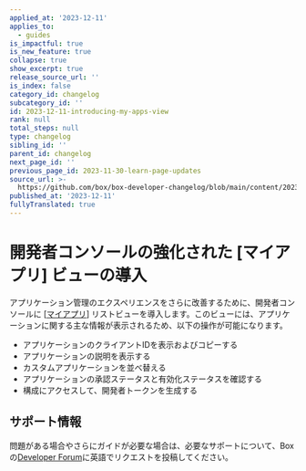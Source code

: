 ```yaml
---
applied_at: '2023-12-11'
applies_to:
  - guides
is_impactful: true
is_new_feature: true
collapse: true
show_excerpt: true
release_source_url: ''
is_index: false
category_id: changelog
subcategory_id: ''
id: 2023-12-11-introducing-my-apps-view
rank: null
total_steps: null
type: changelog
sibling_id: ''
parent_id: changelog
next_page_id: ''
previous_page_id: 2023-11-30-learn-page-updates
source_url: >-
  https://github.com/box/box-developer-changelog/blob/main/content/2023/12-11-introducing-my-apps-view.md
published_at: '2023-12-11'
fullyTranslated: true
---
```

# 開発者コンソールの強化された \[マイアプリ] ビューの導入

アプリケーション管理のエクスペリエンスをさらに改善するために、開発者コンソールに \[[マイアプリ][1]] リストビューを導入します。このビューには、アプリケーションに関する主な情報が表示されるため、以下の操作が可能になります。

* アプリケーションのクライアントIDを表示およびコピーする
* アプリケーションの説明を表示する
* カスタムアプリケーションを並べ替える
* アプリケーションの承認ステータスと有効化ステータスを確認する
* 構成にアクセスして、開発者トークンを生成する

<!-- more -->

## サポート情報

問題がある場合やさらにガイドが必要な場合は、必要なサポートについて、Boxの[Developer Forum][2]に英語でリクエストを投稿してください。

[1]: g://applications

[2]: https://forum.box.com/

